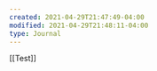 ```yaml
---
created: 2021-04-29T21:47:49-04:00
modified: 2021-04-29T21:48:11-04:00
type: Journal
---
```


[[Test]]

